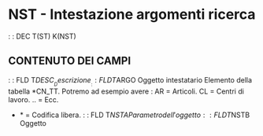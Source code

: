 # NST - Intestazione argomenti ricerca
 :  : DEC T(ST) K(NST)
## CONTENUTO DEI CAMPI
 :  : FLD T$DESC __Descrizione__
 :  : FLD T$ARGO Oggetto intestatario
Elemento della tabella \*CN_TT.
Potremo ad esempio avere : 
AR = Articoli.
CL = Centri di lavoro.
.. = Ecc.
- \* = Codifica libera.
 :  : FLD T$NSTA Parametro dell'oggetto
 :  : FLD T$NSTB Oggetto
